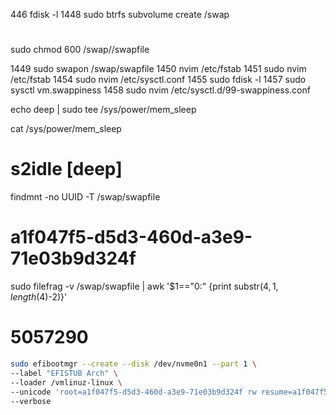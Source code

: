 446 fdisk -l
1448 sudo btrfs subvolume create /swap

#

sudo chmod 600 /swap//swapfile

1449 sudo swapon /swap/swapfile
1450 nvim /etc/fstab
1451 sudo nvim /etc/fstab
1454 sudo nvim /etc/sysctl.conf
1455 sudo fdisk -l
1457 sudo sysctl vm.swappiness
1458 sudo nvim /etc/sysctl.d/99-swappiness.conf

echo deep | sudo tee /sys/power/mem_sleep

cat /sys/power/mem_sleep

# s2idle [deep]

findmnt -no UUID -T /swap/swapfile

# a1f047f5-d5d3-460d-a3e9-71e03b9d324f

sudo filefrag -v /swap/swapfile | awk '$1=="0:" {print substr($4, 1, length($4)-2)}'

# 5057290

```bash
sudo efibootmgr --create --disk /dev/nvme0n1 --part 1 \
--label "EFISTUB Arch" \
--loader /vmlinuz-linux \
--unicode 'root=a1f047f5-d5d3-460d-a3e9-71e03b9d324f rw resume=a1f047f5-d5d3-460d-a3e9-71e03b9d324f resume_offset=5057290 initrd=\initramfs-linux.img mem_sleep_default=deep' \
--verbose
```
